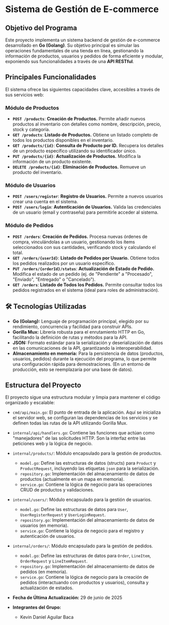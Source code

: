 # Sistema de Gestión de E-commerce
## Objetivo del Programa

Este proyecto implementa un sistema backend de gestión de e-commerce desarrollado en **Go (Golang)**. Su objetivo principal es simular las operaciones fundamentales de una tienda en línea, gestionando la información de productos, usuarios y pedidos de forma eficiente y modular, exponiendo sus funcionalidades a través de una **API RESTful**.

## Principales Funcionalidades

El sistema ofrece las siguientes capacidades clave, accesibles a través de sus servicios web:

### Módulo de Productos
* **`POST /products`**: **Creación de Productos.** Permite añadir nuevos productos al inventario con detalles como nombre, descripción, precio, stock y categoría.
* **`GET /products`**: **Listado de Productos.** Obtiene un listado completo de todos los productos disponibles en el inventario.
* **`GET /products/{id}`**: **Consulta de Producto por ID.** Recupera los detalles de un producto específico utilizando su identificador único.
* **`PUT /products/{id}`**: **Actualización de Productos.** Modifica la información de un producto existente.
* **`DELETE /products/{id}`**: **Eliminación de Productos.** Remueve un producto del inventario.

### Módulo de Usuarios
* **`POST /users/register`**: **Registro de Usuarios.** Permite a nuevos usuarios crear una cuenta en el sistema.
* **`POST /users/login`**: **Autenticación de Usuarios.** Valida las credenciales de un usuario (email y contraseña) para permitirle acceder al sistema.

### Módulo de Pedidos
* **`POST /orders`**: **Creación de Pedidos.** Procesa nuevas órdenes de compra, vinculándolas a un usuario, gestionando los ítems seleccionados con sus cantidades, verificando stock y calculando el total.
* **`GET /orders/{userId}`**: **Listado de Pedidos por Usuario.** Obtiene todos los pedidos realizados por un usuario específico.
* **`PUT /orders/{orderId}/status`**: **Actualización de Estado de Pedido.** Modifica el estado de un pedido (ej. de "Pendiente" a "Procesado", "Enviado", "Entregado" o "Cancelado").
* **`GET /orders`**: **Listado de Todos los Pedidos.** Permite consultar todos los pedidos registrados en el sistema (ideal para roles de administración).

## 🛠️ Tecnologías Utilizadas

* **Go (Golang):** Lenguaje de programación principal, elegido por su rendimiento, concurrencia y facilidad para construir APIs.
* **Gorilla Mux:** Librería robusta para el enrutamiento HTTP en Go, facilitando la definición de rutas y métodos para la API.
* **JSON:** Formato estándar para la serialización y deserialización de datos en las comunicaciones de la API, garantizando la interoperabilidad.
* **Almacenamiento en memoria:** Para la persistencia de datos (productos, usuarios, pedidos) durante la ejecución del programa, lo que permite una configuración rápida para demostraciones. (En un entorno de producción, esto se reemplazaría por una base de datos).

## Estructura del Proyecto

El proyecto sigue una estructura modular y limpia para mantener el código organizado y escalable:

* `cmd/api/main.go`: El punto de entrada de la aplicación. Aquí se inicializa el servidor web, se configuran las dependencias de los servicios y se definen todas las rutas de la API utilizando Gorilla Mux.
* `internal/api/handlers.go`: Contiene las funciones que actúan como "manejadores" de las solicitudes HTTP. Son la interfaz entre las peticiones web y la lógica de negocio.
* `internal/products/`: Módulo encapsulado para la gestión de productos.
    * `model.go`: Define las estructuras de datos (structs) para `Product` y `ProductRequest`, incluyendo las etiquetas `json` para la serialización.
    * `repository.go`: Implementación del almacenamiento de datos de productos (actualmente en un mapa en memoria).
    * `service.go`: Contiene la lógica de negocio para las operaciones CRUD de productos y validaciones.
* `internal/users/`: Módulo encapsulado para la gestión de usuarios.
    * `model.go`: Define las estructuras de datos para `User`, `UserRegisterRequest` y `UserLoginRequest`.
    * `repository.go`: Implementación del almacenamiento de datos de usuarios (en memoria).
    * `service.go`: Contiene la lógica de negocio para el registro y autenticación de usuarios.
* `internal/orders/`: Módulo encapsulado para la gestión de pedidos.
    * `model.go`: Define las estructuras de datos para `Order`, `LineItem`, `OrderRequest` y `LineItemRequest`.
    * `repository.go`: Implementación del almacenamiento de datos de pedidos (en memoria).
    * `service.go`: Contiene la lógica de negocio para la creación de pedidos (interactuando con productos y usuarios), consulta y actualización de estados.
      
* **Fecha de Última Actualización:** 29 de junio de 2025
* **Integrantes del Grupo:**
    * Kevin Daniel Aguilar Baca
